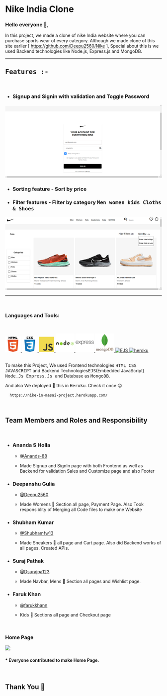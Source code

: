 # Nike India Clone

### Hello everyone 👋, 
    
  In this project, we made a clone of nike India website where you can purchase sports wear of every category. Although we made clone of this site earlier [ https://github.com/Deepu2560/Nike ], Special about this is we used Backend technologies like Node.js, Express.js and MongoDB.
<hr/> 

## <kbd>Features :-</kbd>
<br/>

- ### Signup and Signin with validation and  Toggle Password

<img src="./images/signin.png"/>

<br/>

- ### Sorting feature - Sort by price

- ### Filter features - Filter by category <kbd>Men women kids Cloths & Shoes</kbd>

<img src="./images/sales.png"/>

<br/>
<hr/> 
<br/>

<h3 align="left">Languages and Tools:</h3>
<br/>
<p align="left"> 
 <a href="https://www.w3.org/html/" target="_blank" rel="noreferrer"> <!--HTML5 -->
<img src="https://raw.githubusercontent.com/devicons/devicon/master/icons/html5/html5-original-wordmark.svg" alt="html5" width="50" height="50"/> </a> 
 <a href="https://www.w3schools.com/css/" target="_blank" rel="noreferrer"> <!-- CSS -->
<img src="https://raw.githubusercontent.com/devicons/devicon/master/icons/css3/css3-original-wordmark.svg" alt="css3" width="50" height="50"/> </a> 
 <a href="https://developer.mozilla.org/en-US/docs/Web/JavaScript" target="_blank" rel="noreferrer"> <!-- JavaScript -->
<img src="https://raw.githubusercontent.com/devicons/devicon/master/icons/javascript/javascript-original.svg" alt="javascript" width="50" height="50"/> </a> 
 <a href="https://nodejs.org" target="_blank" rel="noreferrer"> <!-- NodeJS -->
<img src="https://raw.githubusercontent.com/devicons/devicon/master/icons/nodejs/nodejs-original-wordmark.svg" alt="nodejs" width="60" height="60"/> </a>
<a href="https://expressjs.com" target="_blank" rel="noreferrer"> <!-- EXPRESS -->
<img src="https://raw.githubusercontent.com/devicons/devicon/master/icons/express/express-original-wordmark.svg" alt="express" width="60" height="60"/> </a>
<a href="https://www.mongodb.com/" target="_blank" rel="noreferrer"> <!-- MOngoDB -->
<img src="https://raw.githubusercontent.com/devicons/devicon/master/icons/mongodb/mongodb-original-wordmark.svg" alt="mongodb" width="60" height="60"/> </a> 
<a href="https://ejs.co/#install" target="_blank" rel="noreferrer"> <!-- EJS-->
<img src="https://external-content.duckduckgo.com/ip3/ejs.co.ico" alt="EJS" width="50" height="50"/> </a>  
<a href="https://heroku.com" target="_blank" rel="noreferrer"> <!-- HEROKU -->
<img src="https://www.vectorlogo.zone/logos/heroku/heroku-icon.svg" alt="heroku" width="50" height="50"/> </a> 
 </p>
 <br/>
To make this Project, We used Frontend technologies <kbd> HTML CSS JAVASCRIPT</kbd>
and Backend Technologies<KBD>EJS</kbd>(Embedded JavaScript) <kbd>Node.Js Express.Js </kbd> and Database as <kbd>MongoDB</kbd>.

And also We deployed 🚀 this in <kbd>Heroku</kbd>. Check it once 😊

```bash
  https://nike-in-masai-project.herokuapp.com/
```
<br/>

## Team Members and Roles and Responsibility

<br>

- ### Ananda S Holla

  - [@Anands-88](https://github.com/Anands-88)

  - <p>Made Signup and SignIn page with both Frontend as well as Backend for validation Sales and Customize page and also Footer </p>

- ### Deepanshu Gulia

  - [@Deepu2560](https://github.com/Deepu2560)

  - <p>Made Womens 👩 Section all page, Payment Page. Also Took responsiblity of Merging all Code files to make one Website </p>

- ### Shubham Kumar
 
  - [@Shubhamfw13](https://github.com/Shubhamfw13)

  - <p> Made Sneakers 👟 all page and Cart page. Also did Backend works of all pages. Created APIs.   </p>
- ### Suraj Pathak
 
  - [@Dsurajpa123](https://github.com/surajpa123)

  - <p>Made Navbar, Mens 🧔  Section all pages and Wishlist page. </p>

- ### Faruk Khan

  - [@farukkhann](https://github.com/farukkhann)

  - <p> Kids 🧒 Sections all page and Checkout page</p>

<br/>

### Home Page

<img src="./images/home.png"/>

#### * Everyone contributed to make Home Page.
<br/>

## Thank You 🙏